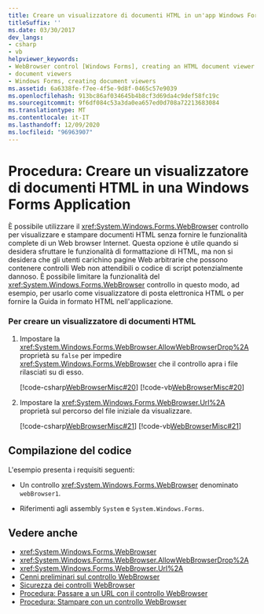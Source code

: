 ```yaml
---
title: Creare un visualizzatore di documenti HTML in un'app Windows Forms
titleSuffix: ''
ms.date: 03/30/2017
dev_langs:
- csharp
- vb
helpviewer_keywords:
- WebBrowser control [Windows Forms], creating an HTML document viewer
- document viewers
- Windows Forms, creating document viewers
ms.assetid: 6a6338fe-f7ee-4f5e-9d8f-0465c57e9039
ms.openlocfilehash: 913bc86af034645b4b8cf3d69da4c9def58fc19c
ms.sourcegitcommit: 9f6df084c53a3da0ea657ed0d708a72213683084
ms.translationtype: MT
ms.contentlocale: it-IT
ms.lasthandoff: 12/09/2020
ms.locfileid: "96963907"
---
```

# <a name="how-to-create-an-html-document-viewer-in-a-windows-forms-application"></a>Procedura: Creare un visualizzatore di documenti HTML in una Windows Forms Application
È possibile utilizzare il <xref:System.Windows.Forms.WebBrowser> controllo per visualizzare e stampare documenti HTML senza fornire le funzionalità complete di un Web browser Internet. Questa opzione è utile quando si desidera sfruttare le funzionalità di formattazione di HTML, ma non si desidera che gli utenti carichino pagine Web arbitrarie che possono contenere controlli Web non attendibili o codice di script potenzialmente dannoso. È possibile limitare la funzionalità del <xref:System.Windows.Forms.WebBrowser> controllo in questo modo, ad esempio, per usarlo come visualizzatore di posta elettronica HTML o per fornire la Guida in formato HTML nell'applicazione.  
  
### <a name="to-create-an-html-document-viewer"></a>Per creare un visualizzatore di documenti HTML  
  
1. Impostare la <xref:System.Windows.Forms.WebBrowser.AllowWebBrowserDrop%2A> proprietà su `false` per impedire <xref:System.Windows.Forms.WebBrowser> che il controllo apra i file rilasciati su di esso.  
  
     [!code-csharp[WebBrowserMisc#20](~/samples/snippets/csharp/VS_Snippets_Winforms/WebBrowserMisc/CS/WebBrowserMisc.cs#20)]
     [!code-vb[WebBrowserMisc#20](~/samples/snippets/visualbasic/VS_Snippets_Winforms/WebBrowserMisc/vb/WebBrowserMisc.vb#20)]  
  
2. Impostare la <xref:System.Windows.Forms.WebBrowser.Url%2A> proprietà sul percorso del file iniziale da visualizzare.  
  
     [!code-csharp[WebBrowserMisc#21](~/samples/snippets/csharp/VS_Snippets_Winforms/WebBrowserMisc/CS/WebBrowserMisc.cs#21)]
     [!code-vb[WebBrowserMisc#21](~/samples/snippets/visualbasic/VS_Snippets_Winforms/WebBrowserMisc/vb/WebBrowserMisc.vb#21)]  
  
## <a name="compiling-the-code"></a>Compilazione del codice  
 L'esempio presenta i requisiti seguenti:  
  
- Un controllo <xref:System.Windows.Forms.WebBrowser> denominato `webBrowser1`.  
  
- Riferimenti agli assembly `System` e `System.Windows.Forms`.  
  
## <a name="see-also"></a>Vedere anche

- <xref:System.Windows.Forms.WebBrowser>
- <xref:System.Windows.Forms.WebBrowser.AllowWebBrowserDrop%2A>
- <xref:System.Windows.Forms.WebBrowser.Url%2A>
- [Cenni preliminari sul controllo WebBrowser](webbrowser-control-overview.md)
- [Sicurezza dei controlli WebBrowser](webbrowser-security.md)
- [Procedura: Passare a un URL con il controllo WebBrowser](how-to-navigate-to-a-url-with-the-webbrowser-control.md)
- [Procedura: Stampare con un controllo WebBrowser](how-to-print-with-a-webbrowser-control.md)
